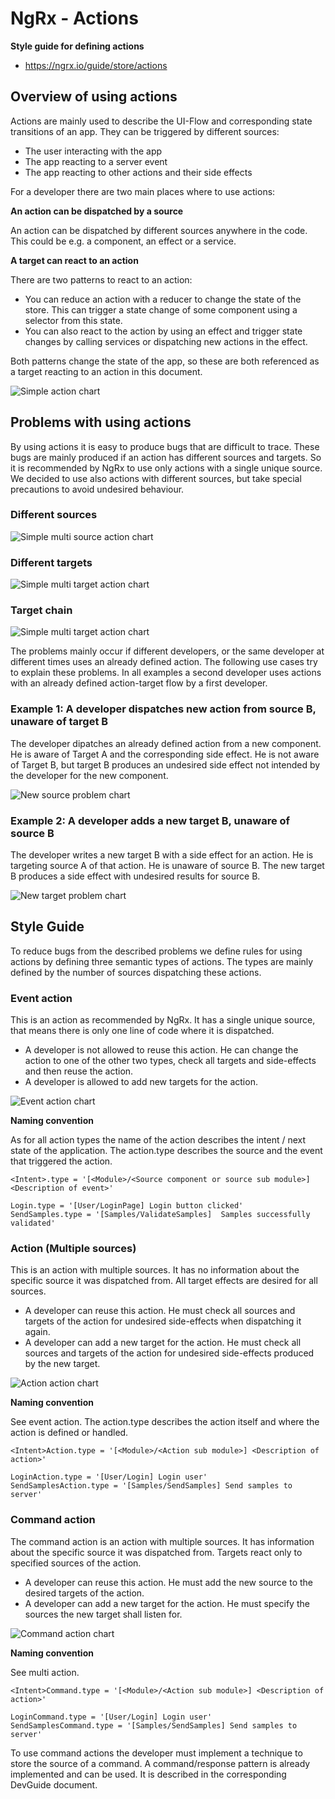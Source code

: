 # NgRx - Actions

**Style guide for defining actions**
* https://ngrx.io/guide/store/actions

## Overview of using actions

Actions are mainly used to describe the UI-Flow and corresponding state transitions of an app. They can be triggered by different sources:
* The user interacting with the app
* The app reacting to a server event
* The app reacting to other actions and their side effects

For a developer there are two main places where to use actions:

**An action can be dispatched by a source**

An action can be dispatched by different sources anywhere in the code. This could be e.g. a component, an effect or a service.

**A target can react to an action**

There are two patterns to react to an action:
* You can reduce an action with a reducer to change the state of the store. This can trigger a state change of some component using a selector from this state.
* You can also react to the action by using an effect and trigger state changes by calling services or dispatching new actions in the effect.

Both patterns change the state of the app, so these are both referenced as a target reacting to an action in this document.

![Simple action chart](./images/NgRx-Actions-Simple.png)

## Problems with using actions

By using actions it is easy to produce bugs that are difficult to trace. These bugs are mainly produced if an action has different sources and targets. So it is recommended by NgRx to use only actions with a single unique source. We decided to use also actions with different sources, but take special precautions to avoid undesired behaviour.

### Different sources
![Simple multi source action chart](./images/NgRx-Actions-Simple-Multi-Source.png)

### Different targets
![Simple multi target action chart](./images/NgRx-Actions-Simple-Multi-Target1.png)

### Target chain
![Simple multi target action chart](./images/NgRx-Actions-Simple-Multi-Target2.png)

The problems mainly occur if different developers, or the same developer at different times uses an already defined action. The following use cases try to explain these problems. In all examples a second developer uses actions with an already defined action-target flow by a first developer.

### Example 1: A developer dispatches new action from source B, unaware of target B
The developer dipatches an already defined action from a new component. He is aware of Target A and the corresponding side effect. He is not aware of Target B, but target B produces an undesired side effect not intended by the developer for the new component.

![New source problem chart](./images/NgRx-Actions-Problem-New-Source.png)

### Example 2: A developer adds a new target B, unaware of source B
The developer writes a new target B with a side effect for an action. He is targeting source A of that action. He is unaware of source B. The new target B produces a side effect with undesired results for source B.

![New target problem chart](./images/NgRx-Actions-Problem-New-Target.png)

## Style Guide

To reduce bugs from the described problems we define rules for using actions by defining three semantic types of actions. The types are mainly defined by the number of sources dispatching these actions.

### Event action

This is an action as recommended by NgRx. It has a single unique source, that means there is only one line of code where it is dispatched.
* A developer is not allowed to reuse this action. He can change the action to one of the other two types, check all targets and side-effects and then reuse the action.
* A developer is allowed to add new targets for the action.

![Event action chart](./images/NgRx-Actions-Type-Event.png)

**Naming convention**

As for all action types the name of the action describes the intent / next state of the application. The action.type describes the source and the event that triggered the action.

    <Intent>.type = '[<Module>/<Source component or source sub module>] <Description of event>'
    
    Login.type = '[User/LoginPage] Login button clicked'
    SendSamples.type = '[Samples/ValidateSamples]  Samples successfully validated'
    
### Action (Multiple sources)

This is an action with multiple sources. It has no information about the specific source it was dispatched from. All target effects are desired for all sources.
* A developer can reuse this action. He must check all sources and targets of the action for undesired side-effects when dispatching it again.
* A developer can add a new target for the action. He must check all sources and targets of the action for undesired side-effects produced by the new target.

![Action action chart](./images/NgRx-Actions-Type-Action.png)

**Naming convention**

See event action. The action.type describes the action itself and where the action is defined or handled.

    <Intent>Action.type = '[<Module>/<Action sub module>] <Description of action>'
    
    LoginAction.type = '[User/Login] Login user'
    SendSamplesAction.type = '[Samples/SendSamples] Send samples to server'
    
### Command action

The command action is an action with multiple sources. It has information about the specific source it was dispatched from. Targets react only to specified sources of the action.
* A developer can reuse this action. He must add the new source to the desired targets of the action.
* A developer can add a new target for the action. He must specify the sources the new target shall listen for.

![Command action chart](./images/NgRx-Actions-Type-Command.png)

**Naming convention**

See multi action.

    <Intent>Command.type = '[<Module>/<Action sub module>] <Description of action>'
    
    LoginCommand.type = '[User/Login] Login user'
    SendSamplesCommand.type = '[Samples/SendSamples] Send samples to server'
    
To use command actions the developer must implement a technique to store the source of a command. A command/response pattern is already implemented and can be used. It is described in the corresponding DevGuide document.

